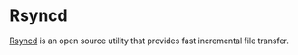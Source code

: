 # Rsyncd

[Rsyncd](https://rsync.samba.org/) is an open source utility that provides fast incremental file transfer.
